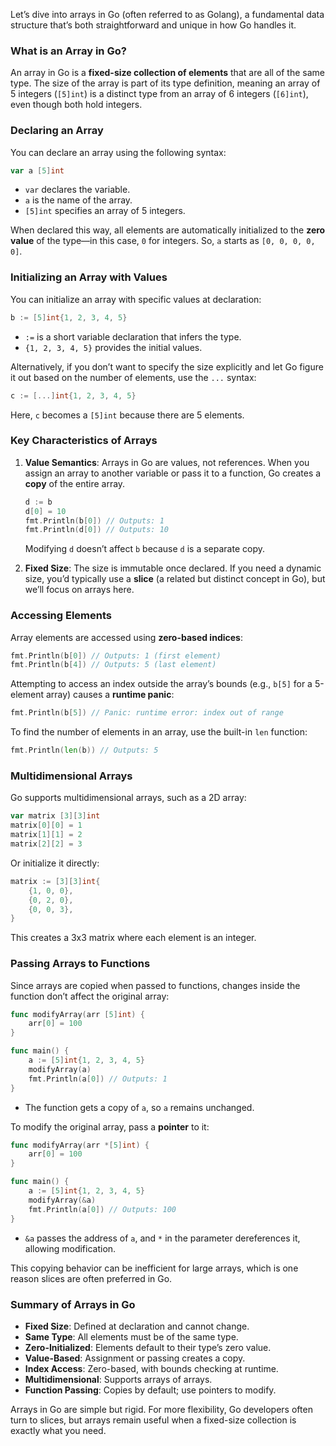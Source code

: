 Let’s dive into arrays in Go (often referred to as Golang), a fundamental data structure that’s both straightforward and unique in how Go handles it.

### What is an Array in Go?
An array in Go is a **fixed-size collection of elements** that are all of the same type. The size of the array is part of its type definition, meaning an array of 5 integers (`[5]int`) is a distinct type from an array of 6 integers (`[6]int`), even though both hold integers.

### Declaring an Array
You can declare an array using the following syntax:

```go
var a [5]int
```

- `var` declares the variable.
- `a` is the name of the array.
- `[5]int` specifies an array of 5 integers.

When declared this way, all elements are automatically initialized to the **zero value** of the type—in this case, `0` for integers. So, `a` starts as `[0, 0, 0, 0, 0]`.

### Initializing an Array with Values
You can initialize an array with specific values at declaration:

```go
b := [5]int{1, 2, 3, 4, 5}
```

- `:=` is a short variable declaration that infers the type.
- `{1, 2, 3, 4, 5}` provides the initial values.

Alternatively, if you don’t want to specify the size explicitly and let Go figure it out based on the number of elements, use the `...` syntax:

```go
c := [...]int{1, 2, 3, 4, 5}
```

Here, `c` becomes a `[5]int` because there are 5 elements.

### Key Characteristics of Arrays
1. **Value Semantics**: Arrays in Go are values, not references. When you assign an array to another variable or pass it to a function, Go creates a **copy** of the entire array.

   ```go
   d := b
   d[0] = 10
   fmt.Println(b[0]) // Outputs: 1
   fmt.Println(d[0]) // Outputs: 10
   ```

   Modifying `d` doesn’t affect `b` because `d` is a separate copy.

2. **Fixed Size**: The size is immutable once declared. If you need a dynamic size, you’d typically use a **slice** (a related but distinct concept in Go), but we’ll focus on arrays here.

### Accessing Elements
Array elements are accessed using **zero-based indices**:

```go
fmt.Println(b[0]) // Outputs: 1 (first element)
fmt.Println(b[4]) // Outputs: 5 (last element)
```

Attempting to access an index outside the array’s bounds (e.g., `b[5]` for a 5-element array) causes a **runtime panic**:

```go
fmt.Println(b[5]) // Panic: runtime error: index out of range
```

To find the number of elements in an array, use the built-in `len` function:

```go
fmt.Println(len(b)) // Outputs: 5
```

### Multidimensional Arrays
Go supports multidimensional arrays, such as a 2D array:

```go
var matrix [3][3]int
matrix[0][0] = 1
matrix[1][1] = 2
matrix[2][2] = 3
```

Or initialize it directly:

```go
matrix := [3][3]int{
    {1, 0, 0},
    {0, 2, 0},
    {0, 0, 3},
}
```

This creates a 3x3 matrix where each element is an integer.

### Passing Arrays to Functions
Since arrays are copied when passed to functions, changes inside the function don’t affect the original array:

```go
func modifyArray(arr [5]int) {
    arr[0] = 100
}

func main() {
    a := [5]int{1, 2, 3, 4, 5}
    modifyArray(a)
    fmt.Println(a[0]) // Outputs: 1
}
```

- The function gets a copy of `a`, so `a` remains unchanged.

To modify the original array, pass a **pointer** to it:

```go
func modifyArray(arr *[5]int) {
    arr[0] = 100
}

func main() {
    a := [5]int{1, 2, 3, 4, 5}
    modifyArray(&a)
    fmt.Println(a[0]) // Outputs: 100
}
```

- `&a` passes the address of `a`, and `*` in the parameter dereferences it, allowing modification.

This copying behavior can be inefficient for large arrays, which is one reason slices are often preferred in Go.

### Summary of Arrays in Go
- **Fixed Size**: Defined at declaration and cannot change.
- **Same Type**: All elements must be of the same type.
- **Zero-Initialized**: Elements default to their type’s zero value.
- **Value-Based**: Assignment or passing creates a copy.
- **Index Access**: Zero-based, with bounds checking at runtime.
- **Multidimensional**: Supports arrays of arrays.
- **Function Passing**: Copies by default; use pointers to modify.

Arrays in Go are simple but rigid. For more flexibility, Go developers often turn to slices, but arrays remain useful when a fixed-size collection is exactly what you need.